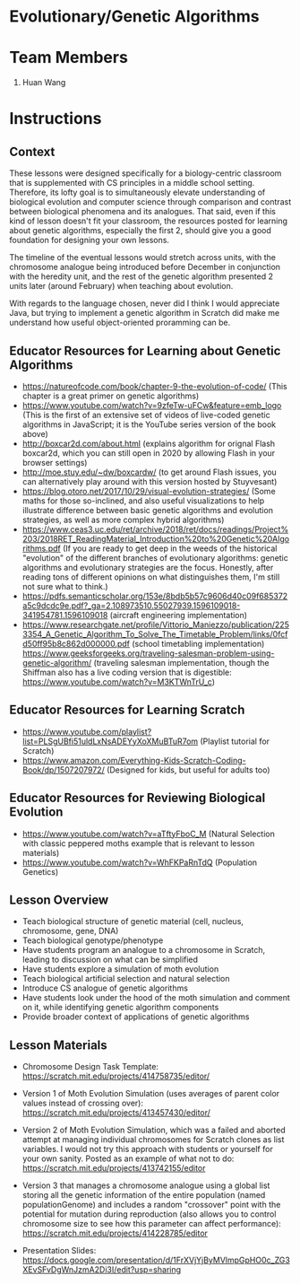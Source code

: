 # Evolutionary/Genetic Algorithms 
# Team Members
1. Huan Wang


# Instructions

## Context
These lessons were designed specifically for a biology-centric classroom that is supplemented with CS principles in a middle school setting. Therefore, its lofty goal is to simultaneously elevate understanding of biological evolution and computer science through comparison and contrast between biological phenomena and its analogues. That said, even if this kind of lesson doesn't fit your classroom, the resources posted for learning about genetic algorithms, especially the first 2, should give you a good foundation for designing your own lessons.

The timeline of the eventual lessons would stretch across units, with the chromosome analogue being introduced before December in conjunction with the heredity unit, and the rest of the genetic algorithm presented 2 units later (around February) when teaching about evolution.

With regards to the language chosen, never did I think I would appreciate Java, but trying to implement a genetic algorithm in Scratch did make me understand how useful object-oriented proramming can be. 


## Educator Resources for Learning about Genetic Algorithms
* https://natureofcode.com/book/chapter-9-the-evolution-of-code/ (This chapter is a great primer on genetic algorithms)
* https://www.youtube.com/watch?v=9zfeTw-uFCw&feature=emb_logo (This is the first of an extensive set of videos of live-coded genetic algorithms in JavaScript; it is the YouTube series version of the book above)
* http://boxcar2d.com/about.html (explains algorithm for orignal Flash boxcar2d, which you can still open in 2020 by allowing Flash in your browser settings)
* http://moe.stuy.edu/~dw/boxcardw/ (to get around Flash issues, you can alternatively play around with this version hosted by Stuyvesant)
* https://blog.otoro.net/2017/10/29/visual-evolution-strategies/ (Some maths for those so-inclined, and also useful visualizations to help illustrate difference between basic genetic algorithms and evolution strategies, as well as more complex hybrid algorithms) 
* https://www.ceas3.uc.edu/ret/archive/2018/ret/docs/readings/Project%203/2018RET_ReadingMaterial_Introduction%20to%20Genetic%20Algorithms.pdf (If you are ready to get deep in the weeds of the historical "evolution" of the different branches of evolutionary algorithms: genetic algorithms and evolutionary strategies are the focus. Honestly, after reading tons of different opinions on what distinguishes them, I'm still not sure what to think.)
* https://pdfs.semanticscholar.org/153e/8bdb5b57c9606d40c09f685372a5c9dcdc9e.pdf?_ga=2.108973510.55027939.1596109018-341954781.1596109018 (aircraft engineering implementation)
* https://www.researchgate.net/profile/Vittorio_Maniezzo/publication/2253354_A_Genetic_Algorithm_To_Solve_The_Timetable_Problem/links/0fcfd50ff95b8c862d000000.pdf (school timetabling implementation)
https://www.geeksforgeeks.org/traveling-salesman-problem-using-genetic-algorithm/ (traveling salesman implementation, though the Shiffman also has a live coding version that is digestible: https://www.youtube.com/watch?v=M3KTWnTrU_c)

## Educator Resources for Learning Scratch
* https://www.youtube.com/playlist?list=PLSgUBfi51uldLxNsADEYyXoXMuBTuR7om (Playlist tutorial for Scratch)
* https://www.amazon.com/Everything-Kids-Scratch-Coding-Book/dp/1507207972/ (Designed for kids, but useful for adults too)

## Educator Resources for Reviewing Biological Evolution 
* https://www.youtube.com/watch?v=aTftyFboC_M (Natural Selection with classic peppered moths example that is relevant to lesson materials)
* https://www.youtube.com/watch?v=WhFKPaRnTdQ (Population Genetics)

## Lesson Overview
* Teach biological structure of genetic material (cell, nucleus, chromosome, gene, DNA)
* Teach biological genotype/phenotype
* Have students program an analogue to a chromosome in Scratch, leading to discussion on what can be simplified
* Have students explore a simulation of moth evolution
* Teach biological artificial selection and natural selection
* Introduce CS analogue of genetic algorithms
* Have students look under the hood of the moth simulation and comment on it, while identifying genetic algorithm components
* Provide broader context of applications of genetic algorithms

## Lesson Materials

* Chromosome Design Task Template: https://scratch.mit.edu/projects/414758735/editor/

* Version 1 of Moth Evolution Simulation (uses averages of parent color values instead of crossing over): https://scratch.mit.edu/projects/413457430/editor/

* Version 2 of Moth Evolution Simulation, which was a failed and aborted attempt at managing individual chromosomes for Scratch clones as list variables. I would not try this approach with students or yourself for your own sanity. Posted as an example of what not to do: https://scratch.mit.edu/projects/413742155/editor

* Version 3 that manages a chromosome analogue using a global list storing all the genetic information of the entire population (named populationGenome) and includes a random "crossover" point with the potential for mutation during reproduction (also allows you to control chromosome size to see how this parameter can affect performance): https://scratch.mit.edu/projects/414228785/editor

* Presentation Slides: https://docs.google.com/presentation/d/1FrXVjYjByMVlmpGpHO0c_ZG3XEvSFvDgWnJzmA2Di3I/edit?usp=sharing

